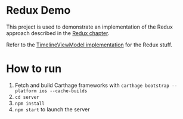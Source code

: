 # Redux Demo

This project is used to demonstrate an implementation of the Redux approach described in the [Redux chapter](../../4-1-redux.md).

Refer to the [TimelineViewModel implementation](ReTweet/Features/Timeline/ViewModel) for the Redux stuff.

# How to run

1. Fetch and build Carthage frameworks with `carthage bootstrap --platform ios --cache-builds`
2. `cd server`
3. `npm install`
4. `npm start` to launch the server
